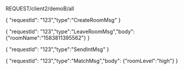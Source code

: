 REQUEST/client2/demoB/all

{ "requestId": "123","type":"CreateRoomMsg" }

{ "requestId": "123","type":"LeaveRoomMsg","body": {"roomName":"1583811395562"} }


{ "requestId": "123","type":"SendIntMsg" }

{ "requestId": "123","type":"MatchMsg","body": {"roomLevel":"high"} }

